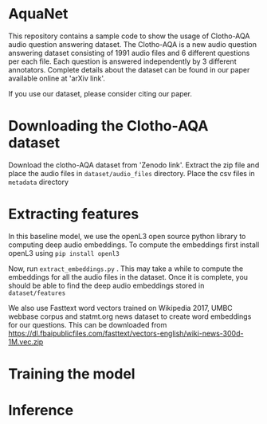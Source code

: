 # AquaNet
This repository contains a sample code to show the usage of Clotho-AQA audio question answering dataset. The Clotho-AQA is a new audio question answering dataset consisting of 1991 audio files and 6 different questions per each file. Each question is answered independently by 3 different annotators. Complete details about the dataset can be found in our paper available online at 'arXiv link'.

If you use our dataset, please consider citing our paper.

# Downloading the Clotho-AQA dataset
Download the clotho-AQA dataset from 'Zenodo link'. Extract the zip file and place the audio files in `dataset/audio_files` directory. Place the csv files in `metadata` directory 
# Extracting features
In this baseline model, we use the openL3 open source python library to computing deep audio embeddings. To compute the embeddings first install openL3 using
`pip install openl3`

Now, run `extract_embeddings.py` . This may take a while to compute the embeddings for all the audio files in the dataset. Once it is complete, you should be able to find the deep audio embeddings stored in `dataset/features` 

We also use Fasttext word vectors trained on Wikipedia 2017, UMBC webbase corpus and statmt.org news dataset to create word embeddings for our questions. This can be downloaded from https://dl.fbaipublicfiles.com/fasttext/vectors-english/wiki-news-300d-1M.vec.zip 
# Training the model
# Inference

